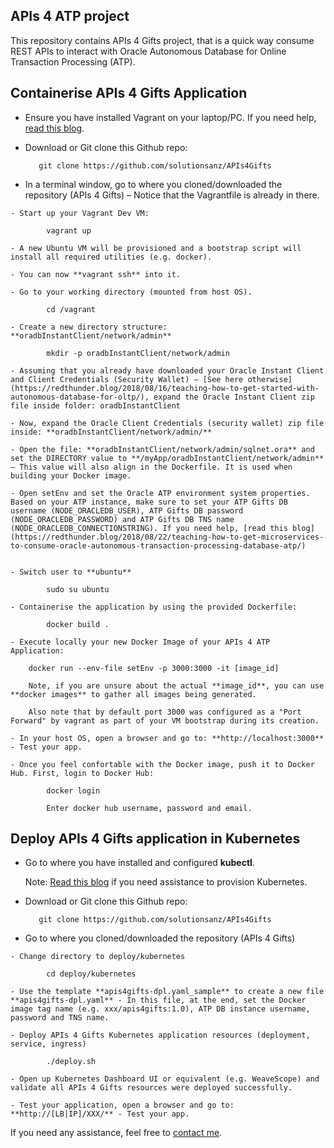 APIs 4 ATP project
------

This repository contains APIs 4 Gifts project, that is a quick way consume REST APIs to interact with Oracle Autonomous Database for Online Transaction Processing (ATP). 

Containerise APIs 4 Gifts Application
------

   - Ensure you have installed Vagrant on your laptop/PC. If you need help, [read this blog](https://redthunder.blog/2018/02/13/teaching-how-to-use-vagrant-to-simplify-building-local-dev-and-test-environments/). 

   - Download or Git clone this Github repo: 

			git clone https://github.com/solutionsanz/APIs4Gifts

   - In a terminal window, go to where you cloned/downloaded the repository (APIs 4 Gifts) – Notice that the Vagrantfile is already in there.

    - Start up your Vagrant Dev VM:

	        vagrant up

    - A new Ubuntu VM will be provisioned and a bootstrap script will install all required utilities (e.g. docker).
    
    - You can now **vagrant ssh** into it.

    - Go to your working directory (mounted from host OS).

            cd /vagrant

    - Create a new directory structure: **oradbInstantClient/network/admin**

            mkdir -p oradbInstantClient/network/admin

    - Assuming that you already have downloaded your Oracle Instant Client and Client Credentials (Security Wallet) – [See here otherwise](https://redthunder.blog/2018/08/16/teaching-how-to-get-started-with-autonomous-database-for-oltp/), expand the Oracle Instant Client zip file inside folder: oradbInstantClient

    - Now, expand the Oracle Client Credentials (security wallet) zip file inside: **oradbInstantClient/network/admin/**

    - Open the file: **oradbInstantClient/network/admin/sqlnet.ora** and set the DIRECTORY value to **/myApp/oradbInstantClient/network/admin** – This value will also align in the Dockerfile. It is used when building your Docker image. 

    - Open setEnv and set the Oracle ATP environment system properties. Based on your ATP instance, make sure to set your ATP Gifts DB username (NODE_ORACLEDB_USER), ATP Gifts DB password (NODE_ORACLEDB_PASSWORD) and ATP Gifts DB TNS name (NODE_ORACLEDB_CONNECTIONSTRING). If you need help, [read this blog](https://redthunder.blog/2018/08/22/teaching-how-to-get-microservices-to-consume-oracle-autonomous-transaction-processing-database-atp/)

            
    - Switch user to **ubuntu**

            sudo su ubuntu

    - Containerise the application by using the provided Dockerfile:

            docker build .

    - Execute locally your new Docker Image of your APIs 4 ATP Application:

	    docker run --env-file setEnv -p 3000:3000 -it [image_id] 

        Note, if you are unsure about the actual **image_id**, you can use **docker images** to gather all images being generated.

        Also note that by default port 3000 was configured as a "Port Forward" by vagrant as part of your VM bootstrap during its creation.

    - In your host OS, open a browser and go to: **http://localhost:3000** - Test your app. 
    
    - Once you feel confortable with the Docker image, push it to Docker Hub. First, login to Docker Hub:

            docker login

            Enter docker hub username, password and email.

Deploy APIs 4 Gifts application in Kubernetes
------

   - Go to where you have installed and configured **kubectl**.

        Note: [Read this blog](https://redthunder.blog/2018/04/18/teaching-how-to-quickly-provision-a-dev-kubernetes-environment-locally-or-in-oracle-cloud/) if you need assistance to provision Kubernetes.

   - Download or Git clone this Github repo: 

            git clone https://github.com/solutionsanz/APIs4Gifts

   - Go to where you cloned/downloaded the repository (APIs 4 Gifts)

    - Change directory to deploy/kubernetes

            cd deploy/kubernetes

    - Use the template **apis4gifts-dpl.yaml_sample** to create a new file **apis4gifts-dpl.yaml** - In this file, at the end, set the Docker image tag name (e.g. xxx/apis4gifts:1.0), ATP DB instance username, password and TNS name.

    - Deploy APIs 4 Gifts Kubernetes application resources (deployment, service, ingress)

            ./deploy.sh
            
    - Open up Kubernetes Dashboard UI or equivalent (e.g. WeaveScope) and validate all APIs 4 Gifts resources were deployed successfully.

    - Test your application, open a browser and go to: **http://[LB|IP]/XXX/** - Test your app. 
    
    
If you need any assistance, feel free to [contact me](https://www.linkedin.com/in/citurria/).